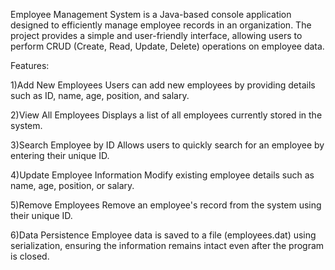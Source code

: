 Employee Management System is a Java-based console application designed to efficiently manage employee records in an organization. The project provides a simple and user-friendly interface, allowing users to perform CRUD (Create, Read, Update, Delete) operations on employee data. 


Features:

1)Add New Employees Users can add new employees by providing details such as ID, name, age, position, and salary.


2)View All Employees
Displays a list of all employees currently stored in the system.

3)Search Employee by ID
Allows users to quickly search for an employee by entering their unique ID.


4)Update Employee Information
 Modify existing employee details such as name, age, position, or salary.

5)Remove Employees
Remove an employee's record from the system using their unique ID.

6)Data Persistence
Employee data is saved to a file (employees.dat) using serialization, ensuring the information remains intact even after the program is closed.
